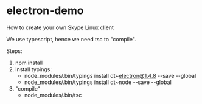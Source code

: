 # electron-demo
How to create your own Skype Linux client

We use typescript, hence we need tsc to "compile".

Steps:
1. npm install
2. install typings:
	* node_modules/.bin/typings install dt~electron@1.4.8 --save --global
	* node_modules/.bin/typings install dt~node --save --global
3. "compile"
	* node_modules/.bin/tsc
